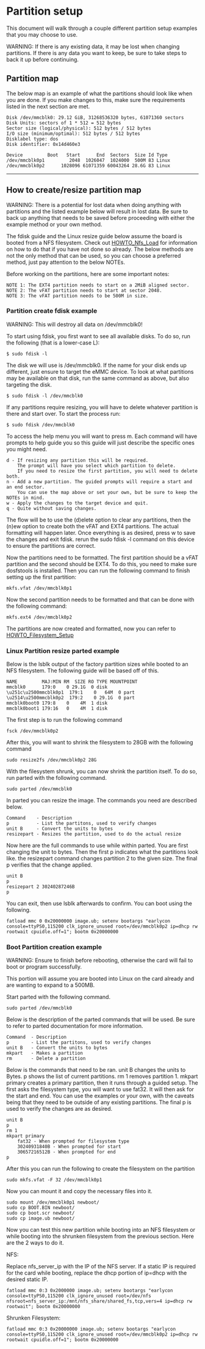 # Partition setup

This document will walk through a couple different partition setup examples that you may choose to use.

WARNING: If there is any existing data, it may be lost when changing partitions. If there is any data you want to keep, be sure to take steps to back it up before continuing.

## Partition map

The below map is an example of what the partitions should look like when you are done. If you make changes to this, make sure the requirements listed in the next section are met.

    Disk /dev/mmcblk0: 29.12 GiB, 31268536320 bytes, 61071360 sectors
    Disk Units: sectors of 1 * 512 = 512 bytes
    Sector size (logical/physical): 512 bytes / 512 bytes
    I/O size (minimum/optimal): 512 bytes / 512 bytes
    Disklabel type: dos
    Disk identifier: 0x14d460e3

    Device         Boot   Start      End  Sectors  Size Id Type
    /dev/mmcblk0p1         2048  1026047  1024000  500M 83 Linux
    /dev/mmcblk0p2      1028096 61071359 60043264 28.6G 83 Linux

-------------  


## How to create/resize partition map

WARNING: There is a potential for lost data when doing anything with partitions and the listed example below will result in lost data. Be sure to back up anything that needs to be saved before proceeding with either the example method or your own method.

The fdisk guide and the Linux resize guide below assume the board is booted from a NFS filesystem. Check out [HOWTO_Nfs_Load] for information on how to do that if you have not done so already. The below methods are not the only method that can be used, so you can choose a preferred method, just pay attention to the below NOTEs.

Before working on the partitions, here are some important notes:

    NOTE 1: The EXT4 partition needs to start on a 2MiB aligned sector.
    NOTE 2: The vFAT partition needs to start at sector 2048.
    NOTE 3: The vFAT partition needs to be 500M in size.

### Partition create fdisk example

WARNING: This will destroy all data on /dev/mmcblk0!

To start using fdisk, you first want to see all available disks. To do so, run the following (that is a lower-case L):

    $ sudo fdisk -l

The disk we will use is /dev/mmcblk0. If the name for your disk ends up different, just ensure to target the eMMC device. To look at what partitions may be available on that disk, run the same command as above, but also targeting the disk.

    $ sudo fdisk -l /dev/mmcblk0

If any partitions require resizing, you will have to delete whatever partition is there and start over. To start the process run:

    $ sudo fdisk /dev/mmcblk0

To access the help menu you will want to press m. Each command will have prompts to help guide you so this guide will just describe the specific ones you might need.

    d - If resizing any partition this will be required.
        The prompt will have you select which partition to delete.
        If you need to resize the first partition, you will need to delete both.
    n - Add a new partition. The guided prompts will require a start and an end sector.
        You can use the map above or set your own, but be sure to keep the NOTEs in mind.
    w - Apply the changes to the target device and quit.
    q - Quite without saving changes.

The flow will be to use the (d)elete option to clear any partitions, then the (n)ew option to create both the vFAT and EXT4 partitions. The actual formatting will happen later. Once everything is as desired, press w to save the changes and exit fdisk. rerun the sudo fdisk -l command on this device to ensure the partitions are correct.

Now the partitions need to be formatted. The first partition should be a vFAT partition and the second should be EXT4. To do this, you need to make sure dosfstools is installed. Then you can run the following command to finish setting up the first partition:

    mkfs.vfat /dev/mmcblk0p1

Now the second partition needs to be formatted and that can be done with the following command:

    mkfs.ext4 /dev/mmcblk0p2

The partitions are now created and formatted, now you can refer to [HOWTO_Filesystem_Setup]


### Linux Partition resize parted example

Below is the lsblk output of the factory partition sizes while booted to an NFS filesystem. The following guide will be based off of this.

    NAME         MAJ:MIN RM  SIZE RO TYPE MOUNTPOINT
    mmcblk0      179:0    0 29.1G  0 disk
    \u251c\u2500mmcblk0p1  179:1    0   64M  0 part
    \u2514\u2500mmcblk0p2  179:2    0 29.1G  0 part
    mmcblk0boot0 179:8    0    4M  1 disk
    mmcblk0boot1 179:16   0    4M  1 disk

The first step is to run the following command

    fsck /dev/mmcblk0p2

After this, you will want to shrink the filesystem to 28GB with the following command

    sudo resize2fs /dev/mmcblk0p2 28G

With the filesystem shrunk, you can now shrink the partition itself. To do so, run parted with the following command.

    sudo parted /dev/mmcblk0

In parted you can resize the image. The commands you need are described below.

    Command    - Description
    p          - List the partitons, used to verify changes
    unit B     - Convert the units to bytes
    resizepart - Resizes the partition, used to do the actual resize

Now here are the full commands to use while within parted. You are first changing the unit to bytes. Then the first p indicates what the partitions look like. the resizepart command changes partition 2 to the given size. The final p verifies that the change applied.

    unit B
    p
    resizepart 2 30240287246B
    p

You can exit, then use lsblk afterwards to confirm. You can boot using the following.

    fatload mmc 0 0x20000000 image.ub; setenv bootargs "earlycon console=ttyPS0,115200 clk_ignore_unused root=/dev/mmcblk0p2 ip=dhcp rw rootwait cpuidle.off=1"; bootm 0x20000000


### Boot Partition creation example

WARNING: Ensure to finish before rebooting, otherwise the card will fail to boot or program successfully.

This portion will assume you are booted into Linux on the card already and are wanting to expand to a 500MB.

Start parted with the following command.

    sudo parted /dev/mmcblk0

Below is the description of the parted commands that will be used. Be sure to refer to parted documentation for more information.

    Command  - Description
    p        - List the partitons, used to verify changes
    unit B   - Convert the units to bytes
    mkpart   - Makes a partition
    rm       - Delete a partition

Below is the commands that need to be ran. unit B changes the units to Bytes. p shows the list of current partitions. rm 1 removes partition 1. mkpart primary creates a primary partition, then it runs through a guided setup. The first asks the filesystem type, you will want to use fat32. It will then ask for the start and end. You can use the examples or your own, with the caveats being that they need to be outside of any existing partitions. The final p is used to verify the changes are as desired.

    unit B
    p
    rm 1
    mkpart primary
        fat32 - When prompted for filesystem type
        30240931840B - When prompted for start
        30657216512B - When prompted for end
    p

After this you can run the following to create the filesystem on the partition

    sudo mkfs.vfat -F 32 /dev/mmcblk0p1

Now you can mount it and copy the necessary files into it.

    sudo mount /dev/mmcblk0p1 newboot/
    sudo cp BOOT.BIN newboot/
    sudo cp boot.scr newboot/
    sudo cp image.ub newboot/

Now you can test this new partition while booting into an NFS filesystem or while booting into the shrunken filesystem from the previous section. Here are the 2 ways to do it.

NFS:

Replace nfs_server_ip with the IP of the NFS server. If a static IP is required for the card while booting, replace the dhcp portion of ip=dhcp with the desired static IP.

    fatload mmc 0:3 0x2000000 image.ub; setenv bootargs "earlycon console=ttyPS0,115200 clk_ignore_unused root=/dev/nfs nfsroot=nfs_server_ip:/mnt/nfs_share/shared_fs,tcp,vers=4 ip=dhcp rw rootwait"; bootm 0x20000000

Shrunken Filesystem:

    fatload mmc 0:3 0x20000000 image.ub; setenv bootargs "earlycon console=ttyPS0,115200 clk_ignore_unused root=/dev/mmcblk0p2 ip=dhcp rw rootwait cpuidle.off=1"; bootm 0x20000000





[README]: https://github.com/linux-genz/udk/blob/master/orthus/README.md
[README_Tool_Setup]: https://github.com/linux-genz/udk/blob/master/orthus/README_Tool_Setup.md
[README_Orthus_Hardware]: https://github.com/linux-genz/udk/blob/master/orthus/README_Orthus_Hardware.md
[README_Troubleshooting]: https://github.com/linux-genz/udk/blob/master/orthus/README_Troubleshooting.md
[HOWTO_Nfs_Setup]: https://github.com/linux-genz/udk/blob/master/orthus/HOWTO_Nfs_Setup.md
[HOWTO_Nfs_Load]: https://github.com/linux-genz/udk/blob/master/orthus/HOWTO_Nfs_Load.md
[HOWTO_Filesystem_Setup]: https://github.com/linux-genz/udk/blob/master/orthus/HOWTO_Filesystem_Setup.md
[HOWTO_Partition_Setup]: https://github.com/linux-genz/udk/blob/master/orthus/HOWTO_Partition_Setup.md
[Orthus_Github]: https://github.com/linux-genz/udk/blob/master/orthus/
[Orthus_Hardware_Guide]: https://developer.bittware.com/products/250-soc.php
[Xilinx_Downloads]: https://www.xilinx.com/support/download.html
[Zynq MPSoC Overview]: https://docs.xilinx.com/v/u/en-US/ds891-zynq-ultrascale-plus-overview
